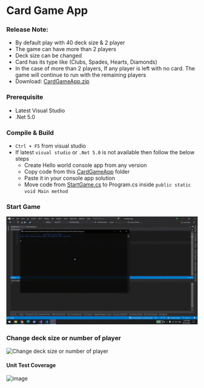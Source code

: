 # Card Game App

### Release Note:

- By default play with 40 deck size & 2 player
- The game can have more than 2 players
- Deck size can be changed
- Card has its type like (Clubs, Spades, Hearts, Diamonds)
- In the case of more than 2 players, If any player is left with no card. The game will continue to run with the remaining players
- Download: [CardGameApp.zip](https://github.com/narottamgoyal/CardGameApp/files/6562976/CardGameApp.zip)

### Prerequisite

- Latest Visual Studio
- .Net 5.0

### Compile & Build

- `Ctrl + F5` from visual studio
- If latest `visual studio` or `.Net 5.0` is not available then follow the below steps
  - Create Hello world console app from any version
  - Copy code from this [CardGameApp](https://github.com/narottamgoyal/CardGameApp/tree/main/CardGameApp) folder
  - Paste it in your console app solution
  - Move code from [StartGame.cs](https://github.com/narottamgoyal/CardGameApp/blob/main/CardGameApp/StartGame.cs) to Program.cs inside `public static void Main method`

### Start Game

![Start Game](https://github.com/narottamgoyal/CardGameApp/blob/main/StartGame.gif)

### Change deck size or number of player

![Change deck size or number of player](https://github.com/narottamgoyal/CardGameApp/blob/main/4player.gif)

#### Unit Test Coverage

![image](https://user-images.githubusercontent.com/2716202/120026790-39ffb080-c010-11eb-903d-4bef1250a22b.png)
